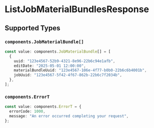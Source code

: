 # ListJobMaterialBundlesResponse


## Supported Types

### `components.JobMaterialBundle[]`

```typescript
const value: components.JobMaterialBundle[] = [
  {
    uuid: "123e4567-52b9-4321-8e96-22b6c94e1afb",
    editDate: "2025-05-01 12:00:00",
    materialBundleUuid: "123e4567-106e-4f77-b0b0-22b6c6b4001b",
    jobUuid: "123e4567-5f42-4f67-862b-22b6c7f2034b",
  },
];
```

### `components.ErrorT`

```typescript
const value: components.ErrorT = {
  errorCode: 1000,
  message: "An error occurred completing your request",
};
```

